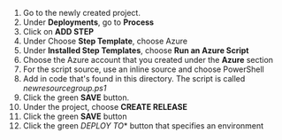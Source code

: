 1. Go to the newly created project.
2. Under **Deployments**, go to **Process**
3. Click on **ADD STEP**
4. Under Choose **Step Template**, choose Azure
5. Under **Installed Step Templates**, choose **Run an Azure Script**
6. Choose the Azure account that you created under the **Azure** section
7. For the script source, use an inline source and choose PowerShell
8. Add in code that's found in this directory. The script is called *newresourcegroup.ps1*
9. Click the green **SAVE** button.
10. Under the project, choose **CREATE RELEASE**
11. Click the green **SAVE** button
12. Click the green *DEPLOY TO** button that specifies an environment